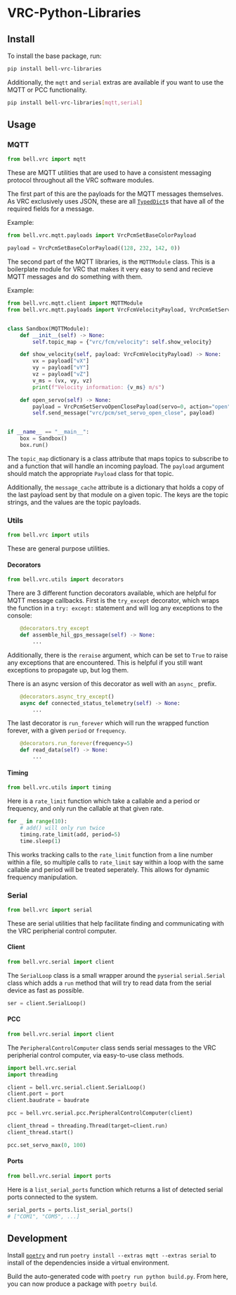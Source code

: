 # VRC-Python-Libraries

## Install

To install the base package, run:

```bash
pip install bell-vrc-libraries
```

Additionally, the `mqtt` and `serial` extras are available if you want to use
the MQTT or PCC functionality.

```bash
pip install bell-vrc-libraries[mqtt,serial]
```

## Usage

### MQTT

```python
from bell.vrc import mqtt
```

These are MQTT utilities that are used to have a consistent messaging protocol
throughout all the VRC software modules.

The first part of this are the payloads for the MQTT messages themselves. As VRC
exclusively uses JSON, these are all
[`TypedDict`](https://docs.python.org/3/library/typing.html#typing.TypedDict)s
that have all of the required fields for a message.

Example:

```python
from bell.vrc.mqtt.payloads import VrcPcmSetBaseColorPayload

payload = VrcPcmSetBaseColorPayload((128, 232, 142, 0))
```

The second part of the MQTT libraries, is the `MQTTModule` class.
This is a boilerplate module for VRC that makes it very easy to send
and recieve MQTT messages and do something with them.

Example:

```python
from bell.vrc.mqtt.client import MQTTModule
from bell.vrc.mqtt.payloads import VrcFcmVelocityPayload, VrcPcmSetServoOpenClosePayload


class Sandbox(MQTTModule):
    def __init__(self) -> None:
        self.topic_map = {"vrc/fcm/velocity": self.show_velocity}

    def show_velocity(self, payload: VrcFcmVelocityPayload) -> None:
        vx = payload["vX"]
        vy = payload["vY"]
        vz = payload["vZ"]
        v_ms = (vx, vy, vz)
        print(f"Velocity information: {v_ms} m/s")

    def open_servo(self) -> None:
        payload = VrcPcmSetServoOpenClosePayload(servo=0, action="open")
        self.send_message("vrc/pcm/set_servo_open_close", payload)


if __name__ == "__main__":
    box = Sandbox()
    box.run()
```

The `topic_map` dictionary is a class attribute that maps topics to subscribe to
and a function that will handle an incoming payload. The `payload` argument
should match the appropriate `Payload` class for that topic.

Additionally, the `message_cache` attribute is a dictionary that holds
a copy of the last payload sent by that module on a given topic. The keys are the
topic strings, and the values are the topic payloads.

### Utils

```python
from bell.vrc import utils
```

These are general purpose utilities.

#### Decorators

```python
from bell.vrc.utils import decorators
```

There are 3 different function decorators available, which are helpful for MQTT
message callbacks. First is the `try_except` decorator, which wraps the
function in a `try: except:` statement and will log any exceptions to the console:

```python
    @decorators.try_except
    def assemble_hil_gps_message(self) -> None:
        ...
```

Additionally, there is the `reraise` argument, which can be set to `True` to raise
any exceptions that are encountered. This is helpful if you still want exceptions
to propagate up, but log them.

There is an async version of this decorator as well with an `async_` prefix.

```python
    @decorators.async_try_except()
    async def connected_status_telemetry(self) -> None:
        ...
```

The last decorator is `run_forever` which will run the wrapped function forever,
with a given `period` or `frequency`.

```python
    @decorators.run_forever(frequency=5)
    def read_data(self) -> None:
        ...
```

#### Timing

```python
from bell.vrc.utils import timing
```

Here is a `rate_limit` function which take a callable and a
period or frequency, and only run the callable at that given rate.

```python
for _ in range(10):
    # add() will only run twice
    timing.rate_limit(add, period=5)
    time.sleep(1)
```

This works tracking calls to the `rate_limit` function from a line number
within a file, so multiple calls to `rate_limit` say within a loop
with the same callable and period will be treated seperately. This allows
for dynamic frequency manipulation.

### Serial

```python
from bell.vrc import serial
```

These are serial utilities that help facilitate finding and communicating
with the VRC peripherial control computer.

#### Client

```python
from bell.vrc.serial import client
```

The `SerialLoop` class is a small wrapper around the `pyserial` `serial.Serial`
class which adds a `run` method that will try to read data from the serial device
as fast as possible.

```python
ser = client.SerialLoop()
```

#### PCC

```python
from bell.vrc.serial import client
```

The `PeripheralControlComputer` class sends serial messages
to the VRC peripherial control computer, via easy-to-use class methods.

```python
import bell.vrc.serial
import threading

client = bell.vrc.serial.client.SerialLoop()
client.port = port
client.baudrate = baudrate

pcc = bell.vrc.serial.pcc.PeripheralControlComputer(client)

client_thread = threading.Thread(target=client.run)
client_thread.start()

pcc.set_servo_max(0, 100)
```

#### Ports

```python
from bell.vrc.serial import ports
```

Here is a `list_serial_ports` function which returns a list of detected serial
ports connected to the system.

```python
serial_ports = ports.list_serial_ports()
# ["COM1", "COM5", ...]
```

## Development

Install [`poetry`](https://python-poetry.org/) and run `poetry install --extras mqtt --extras serial` to install of the dependencies inside a virtual environment.

Build the auto-generated code with `poetry run python build.py`. From here,
you can now produce a package with `poetry build`.
